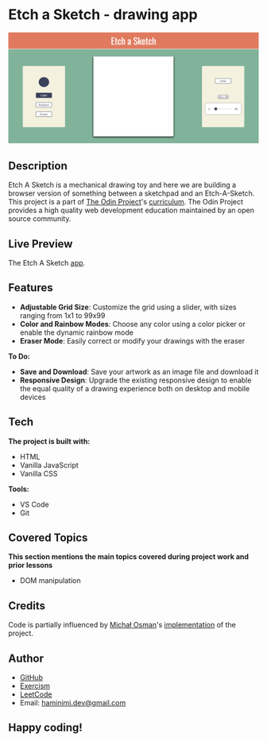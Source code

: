 # Etch a Sketch - drawing app
![Screenshot of the Etch a Sketch app.](/screenshot.png)
## Description
Etch A Sketch is a mechanical drawing toy and here we are building a browser version of something between a sketchpad and an Etch-A-Sketch. This project is a part of [The Odin Project](https://www.theodinproject.com/dashboard)'s [curriculum](https://www.theodinproject.com/lessons/foundations-etch-a-sketch). The Odin Project provides a high quality web development education maintained by an open source community.
## Live Preview
The Etch A Sketch [app](https://haminimi.github.io/etch-a-sketch/).
## Features
- **Adjustable Grid Size**: Customize the grid using a slider, with sizes ranging from 1x1 to 99x99
- **Color and Rainbow Modes**: Choose any color using a color picker or enable the dynamic rainbow mode
- **Eraser Mode**: Easily correct or modify your drawings with the eraser

**To Do:**
- **Save and Download**: Save your artwork as an image file and download it
- **Responsive Design**: Upgrade the existing responsive design to enable the equal quality of a drawing experience both on desktop and mobile devices
## Tech
**The project is built with:**
- HTML
- Vanilla JavaScript
- Vanilla CSS

**Tools:**
- VS Code
- Git
## Covered Topics
**This section mentions the main topics covered during project work and prior lessons**
- DOM manipulation
## Credits
Code is partially influenced by [Michał Osman](https://github.com/michalosman)'s [implementation](https://github.com/michalosman/etch-a-sketch) of the project.
## Author
- [GitHub](https://github.com/Haminimi)
- [Exercism](https://exercism.org/profiles/Haminimi)
- [LeetCode](https://leetcode.com/Haminimi/)
- Email: haminimi.dev@gmail.com
## Happy coding!


